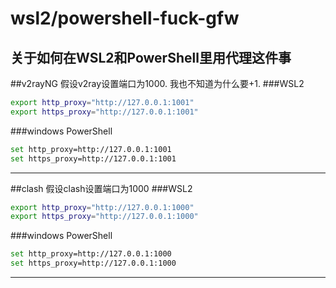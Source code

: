 # wsl2/powershell-fuck-gfw
关于如何在WSL2和PowerShell里用代理这件事
----
##v2rayNG
假设v2ray设置端口为1000.
我也不知道为什么要+1.
###WSL2
```sh
export http_proxy="http://127.0.0.1:1001"
export https_proxy="http://127.0.0.1:1001"
```
###windows PowerShell
```sh
set http_proxy=http://127.0.0.1:1001
set https_proxy=http://127.0.0.1:1001
```
----
##clash
假设clash设置端口为1000
###WSL2
```sh
export http_proxy="http://127.0.0.1:1000"
export https_proxy="http://127.0.0.1:1000"
```
###windows PowerShell
```sh
set http_proxy=http://127.0.0.1:1000
set https_proxy=http://127.0.0.1:1000
```
----
